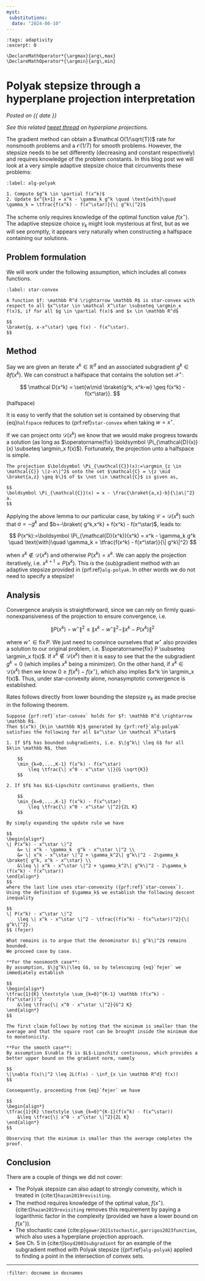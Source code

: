 ```yaml
---
myst:
 substitutions:
  date: "2024-06-10"
---
```

```{post} 2024-06-10
:tags: adaptivity
:excerpt: 0
```

```{math}
\DeclareMathOperator*{\argmax}{arg\,max}
\DeclareMathOperator*{\argmin}{arg\,min}
```


# Polyak stepsize through a hyperplane projection interpretation
_Posted on {{ date }}_

_See this related [tweet thread](https://x.com/tmpethick/status/1944806835871211991) on hyperplane projections._

The gradient method can obtain a $\mathcal O(1/\sqrt{T})$ rate for nonsmooth problems
and a $\mathcal O(1/T)$ for smooth problems.
However, the stepsize needs to be set differently (decreasing and constant respectively) and requires knowledge of the problem constants.
In this blog post we will look at a very simple adaptive stepsize choice that circumvents these problems:

```{prf:algorithm} Gradient method with Polyak stepsize
:label: alg-polyak

1. Compute $g^k \in \partial f(x^k)$
2. Update $x^{k+1} = x^k - \gamma_k g^k \quad \text{with}\quad 
\gamma_k = \tfrac{f(x^k) - f(x^\star)}{\| g^k\|^2}$
```

The scheme only requires knowledge of the optimal function value $f(x^\star)$.
The adaptive stepsize choice $\gamma_k$ might look mysterious at first, but as we will see promptly, it appears very naturally when constructing a halfspace containing our solutions.


## Problem formulation 

We will work under the following assumption, 
which includes all convex functions.

```{prf:definition} Star-convex
:label: star-convex

A function $f: \mathbb R^d \rightarrow \mathbb R$ is star-convex with respect to all $x^\star \in \mathcal X^\star \subseteq \argmin_x f(x)$, if for all $g \in \partial f(x)$ and $x \in \mathbb R^d$

$$
\braket{g, x-x^\star} \geq f(x) - f(x^\star).
$$
```


## Method

Say we are given an iterate $x^k \in \mathbb R^d$ and an associated subgradient $g^k \in \partial f(x^k)$. 
We can construct a halfspace that contains the solution set $\mathcal X^\star$:

$$
\mathcal D(x^k) = \set{w\mid \braket{g^k, x^k-w} \geq f(x^k) - f(x^\star)}.
$$ (halfspace)

It is easy to verify that the solution set is contained by observing that {eq}`halfspace` reduces to {prf:ref}`star-convex` when taking $w=x^\star$.

If we can project onto $\mathcal D(x^k)$ we know that we would make progress towards a solution (as long as $\operatorname{fix} \boldsymbol \Pi_{\mathcal{D}(x)}(x) \subseteq \argmin_x f(x)$).
Fortunately, the projection unto a halfspace is simple.

```{prf:lemma}
The projection $\boldsymbol \Pi_{\mathcal{C}}(x):=\argmin_{z \in \mathcal{C}} \|z-x\|^2$ onto the set $\mathcal{C} = \{z \mid \braket{a,z} \geq b\}$ of $x \not \in \mathcal{C}$ is given as,

$$
\boldsymbol \Pi_{\mathcal{C}}(x) = x - \frac{\braket{a,x}-b}{\|a\|^2} a.
$$
```

Applying the above lemma to our particular case, by taking $\mathcal C= \mathcal D(x^k)$ such that $a=- g^k$ and $b=-\braket{ g^k,x^k} + f(x^k) - f(x^\star)$, leads to:

$$
P(x^k):=\boldsymbol \Pi_{\mathcal{D}(x^k)}(x^k) = x^k - \gamma_k g^k \quad \text{with}\quad 
\gamma_k = \tfrac{f(x^k) - f(x^\star)}{\| g^k\|^2}
$$

when $x^k \notin \mathcal D(x^k)$ and otherwise $P(x^k)=x^k$.
We can apply the projection iteratively, i.e. $x^{k+1}=P(x^k)$.
This is the (sub)gradient method with an adaptive stepsize provided in {prf:ref}`alg-polyak`. 
In other words we do not need to specify a stepsize!


## Analysis

Convergence analysis is straightforward, since we can rely on firmly quasi-nonexpansiveness of the projection to ensure convergence, i.e. 

$$
\|P(x^k) - w^\star\|^2 \leq \|x^k - w^\star\|^2 - \|x^k - P(x^k)\|^2
$$

where $w^\star\in \operatorname{fix} P$.
We just need to convince ourselves that $w^\star$ also provides a solution to our original problem, i.e. $\operatorname{fix} P \subseteq \argmin_x f(x)$.
If $x^k \notin \mathcal D(x^k)$ then it is easy to see that the the subgradient $g^k=0$ (which implies $x^k$ being a minimizer).
On the other hand, if $x^k \in \mathcal D(x^k)$ then we know $0 \geq f(x^k) - f(x^\star)$, which also implies $x^k \in \argmin_x f(x)$.
Thus, under star-convexity alone, nonasymptotic convergence is established.

Rates follows directly from lower bounding the stepsize $\gamma_k$ as made precise in the following theorem.

```{prf:theorem}
Suppose {prf:ref}`star-convex` holds for $f: \mathbb R^d \rightarrow \mathbb R$.
Then $(x^k)_{k\in \mathbb N}$ generated by {prf:ref}`alg-polyak` satisfies the following for all $x^\star \in \mathcal X^\star$

1. If $f$ has bounded subgradients, i.e. $\|g^k\| \leq G$ for all $k\in \mathbb N$, then

    $$
    \min_{k=0,...,K-1} f(x^k) - f(x^\star)
        \leq \tfrac{\| x^0 - x^\star \|}{G \sqrt{K}}
    $$

2. If $f$ has $L$-Lipschitz continuous gradients, then

    $$
    \min_{k=0,...,K-1} f(x^k) - f(x^\star)
        \leq \tfrac{\| x^0 - x^\star \|^2}{2L K}
    $$
```

```{prf:proof}
By simply expanding the update rule we have

$$
\begin{align*}
\| P(x^k) - x^\star \|^2
    &= \| x^k - \gamma_k  g^k - x^\star \|^2 \\
    &= \| x^k - x^\star \|^2 + \gamma_k^2\| g^k\|^2 - 2\gamma_k \braket{ g^k, x^k - x^\star} \\
    &\leq \| x^k - x^\star \|^2 + \gamma_k^2\| g^k\|^2 - 2\gamma_k (f(x^k) - f(x^\star))
\end{align*}
$$
where the last line uses star-convexity ({prf:ref}`star-convex`).
Using the definition of $\gamma_k$ we establish the following descent inequality

$$
\| P(x^k) - x^\star \|^2
    \leq \| x^k - x^\star \|^2 - \tfrac{(f(x^k) - f(x^\star))^2}{\| g^k\|^2}.
$$ (fejer)

What remains is to argue that the denominator $\| g^k\|^2$ remains bounded. 
We proceed case by case.

**For the nonsmooth case**: 
By assumption, $\|g^k\|\leq G$, so by telescoping {eq}`fejer` we immediately establish

$$
\begin{align*}
\tfrac{1}{K} \textstyle \sum_{k=0}^{K-1} \mathbb (f(x^k) - f(x^\star))^2
    &\leq \tfrac{\| x^0 - x^\star \|^2}{G^2 K}
\end{align*}
$$

The first claim follows by noting that the minimum is smaller than the average and that the square root can be brought inside the minimum due to monotonicity.

**For the smooth case**:
By assumption $\nabla f$ is $L$-Lipschitz continuous, which provides a better upper bound on the gradient norm, namely

$$
\|\nabla f(x)\|^2 \leq 2L(f(x) - \inf_{x \in \mathbb R^d} f(x))
$$

Consequently, proceeding from {eq}`fejer` we have

$$
\begin{align*}
\tfrac{1}{K} \textstyle \sum_{k=0}^{K-1}(f(x^k) - f(x^\star))
    &\leq \tfrac{\| x^0 - x^\star \|^2}{2L K}
\end{align*}
$$

Observing that the minimum is smaller than the average completes the proof.
```

## Conclusion

There are a couple of things we did not cover:

- The Polyak stepsize can also adapt to strongly convexity, which is treated in {cite:t}`hazan2019revisiting`.
- The method requires knowledge of the optimal value, $f(x^\star)$. {cite:t}`hazan2019revisiting` removes this requirement by paying a logarithmic factor in the complexity (provided we have a lower bound on $f(x^\star)$).
- The stochastic case {cite:p}`gower2021stochastic,garrigos2023function`, which also uses a hyperplane projection approach.
- See Ch. 5 in {cite:t}`boyd2003subgradient` for an example of the subgradient method with Polyak stepsize ({prf:ref}`alg-polyak`) applied to finding a point in the intersection of convex sets.

<!-- p. 142 of Polyak's original book simply states the stepsize, Ch. 4.1 of Boyd's book motived the stepsize intuitively through analysis  -->

---
```{bibliography}
:filter: docname in docnames
```
